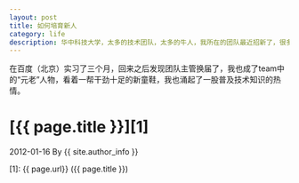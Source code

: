 ```yaml
---
layout: post
title: 如何培育新人
category: life
description: 华中科技大学，太多的技术团队，太多的牛人，我所在的团队最近招新了，很多大一大二的童鞋，他们几乎连HTML是什么都不知道...
---
```


在百度（北京）实习了三个月，回来之后发现团队主管换届了，我也成了team中的“元老”人物，看着一帮干劲十足的新童鞋，我也涌起了一股普及技术知识的热情。


# [{{ page.title }}][1]
2012-01-16 By {{ site.author_info }}


[BarretLee]:    http://barretlee.github.com  "BarretLee"
[1]:    {{ page.url}}  ({{ page.title }})
